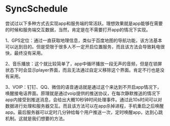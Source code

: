 # SyncSchedule
尝试过以下多种方式去实现app和服务端的常活跃。理想效果就是app能够在需要的时候和服务端交互数据，当然，肯定是在不需要打开app的情况下实现。

1、GPS定位：通过一直获取地理信息，类似于百度地图的导航功能，该方法基本可以达到目的。但是受限于很多人不一定开启位置服务，而且该方法会导致耗电很快，最终没有采用。

2、音乐播放：这个就比较简单了，app中循环播放一段无声的音频，但是在锁屏状态下时会显示player界面，而且无法通过自定义移除这个界面。肯定不行也是没有采用。

3、VOIP：钉钉、QQ、微信的语音通话就是通过这个来达到不开启app情况下，唤醒接电话界面。原理就是通过voip提供的推送协议，在每次静默推送的情况下app内接受到推送消息，会给出大概10秒钟时间处理事件。通过此10s时间可以对数据进行处理和服务器交互。而且该方法可以在app杀掉进程，手机重启之后唤醒app。最后服务器可以定时几分钟给每个用户推送一次，定时唤醒app，达到心跳机制。这就是我们想要的方法。
